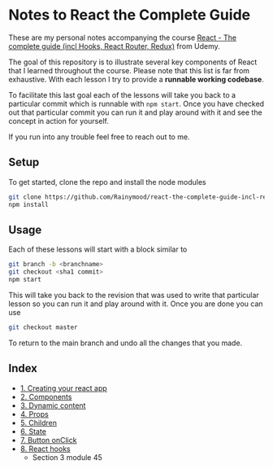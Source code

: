 # Notes to React the Complete Guide

These are my personal notes accompanying the course [React - The complete guide (incl Hooks, React Router, Redux)](https://www.udemy.com/course/react-the-complete-guide-incl-redux/learn/lecture/8090862#notes) from Udemy.

The goal of this repository is to illustrate several key components of React
that I learned throughout the course. Please note that this list is far from exhaustive. With each lesson I try to provide a **runnable working codebase**.

To facilitate this last goal each of the lessons will take you back to a particular commit which is runnable with `npm start`. Once you have checked out that particular commit you can run it and play around with it and see the concept in action for yourself. 

If you run into any trouble feel free to reach out to me. 

## Setup

To get started, clone the repo and install the node modules

```bash
git clone https://github.com/Rainymood/react-the-complete-guide-incl-redux
npm install
```

## Usage

Each of these lessons will start with a block similar to 

```bash
git branch -b <branchname>
git checkout <sha1 commit>
npm start
```

This will take you back to the revision that was used to write that
particular lesson so you can run it and play around with it. Once you are done you can use 

```bash
git checkout master
```

To return to the main branch and undo all the changes that you made.

## Index

* [1. Creating your react app](doc/001-create-react-app.md)
* [2. Components](doc/002-components.md)
* [3. Dynamic content](doc/003-dynamic-content.md)
* [4. Props](doc/004-props.md)
* [5. Children](doc/005-children.md)
* [6. State](doc/006-state.md)
* [7. Button onClick](doc/007-button-onclick.md)
* [8. React hooks](doc/008-react-hooks.md)
    * Section 3 module 45
